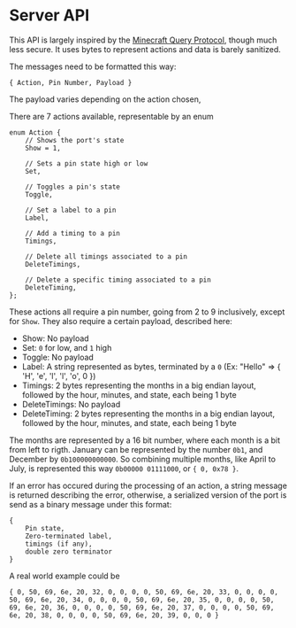 # Server API
This API is largely inspired by the [Minecraft Query Protocol](https://wiki.vg/Query), though much less secure. It uses bytes to represent actions and data is barely sanitized.

The messages need to be formatted this way:

    { Action, Pin Number, Payload }

The payload varies depending on the action chosen,

There are 7 actions available, representable by an enum

    enum Action {
        // Shows the port's state
        Show = 1,

        // Sets a pin state high or low
        Set,

        // Toggles a pin's state
        Toggle,

        // Set a label to a pin
        Label,

        // Add a timing to a pin
        Timings,

        // Delete all timings associated to a pin
        DeleteTimings,

        // Delete a specific timing associated to a pin
        DeleteTiming,
    };

These actions all require a pin number, going from 2 to 9 inclusively,
except for `Show`. They also require a certain payload, described here:

* Show: No payload
* Set: `0` for low, and `1` high
* Toggle: No payload
* Label: A string represented as bytes, terminated by a `0` (Ex: "Hello" => { 'H', 'e', 'l', 'l', 'o', 0 })
* Timings: 2 bytes representing the months in a big endian layout, followed by the hour, minutes, and state, each being 1 byte
* DeleteTimings: No payload
* DeleteTiming: 2 bytes representing the months in a big endian layout, followed by the hour, minutes, and state, each being 1 byte

The months are represented by a 16 bit number, where each month is a bit from left to rigth.
January can be represented by the number `0b1`, and December by `0b100000000000`. So combining multiple
months, like April to July, is represented this way `0b00000 01111000`, or `{ 0, 0x78 }`.

If an error has occured during the processing of an action, a string message is returned describing the error,
otherwise, a serialized version of the port is send as a binary message under this format:

    {
        Pin state,
        Zero-terminated label,
        timings (if any),
        double zero terminator
    }

A real world example could be

    { 0, 50, 69, 6e, 20, 32, 0, 0, 0, 0, 50, 69, 6e, 20, 33, 0, 0, 0, 0, 50, 69, 6e, 20, 34, 0, 0, 0, 0, 50, 69, 6e, 20, 35, 0, 0, 0, 0, 50, 69, 6e, 20, 36, 0, 0, 0, 0, 50, 69, 6e, 20, 37, 0, 0, 0, 0, 50, 69, 6e, 20, 38, 0, 0, 0, 0, 50, 69, 6e, 20, 39, 0, 0, 0 }
